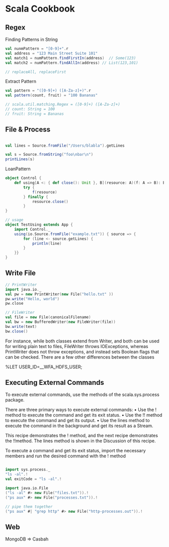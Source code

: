 
# Scala Cookbook

## Regex

Finding Patterns in String

```scala
val nunmPattern = "[0-9]+".r
val address = "123 Main Street Suite 101"
val match1 = numPattern.findFirstIn(address)  // Some(123)
val match2 = numPattern.findAllIn(address) // List(123,101)

// replaceAll, replaceFirst
```

Extract Pattern
```scala
val pattern = "([0-9]+) ([A-Za-z]+)".r
val pattern(count, fruit) = "100 Bananas"

// scala.util.matching.Regex = ([0-9]+) ([A-Za-z]+)
// count: String = 100
// fruit: String = Bananas
```


## File & Process

```scala

val lines = Source.fromFile("/Users/blabla").getLines

val s = Source.fromString("foo\nbar\n")
printLines(s)
```

LoanPattern
```scala
object Control {
    def using[A <: { def close(): Unit }, B](resource: A)(f: A => B): B =
        try {
            f(resource)
        } finally {
            resource.close()
        }
}

// usage
object TestUsing extends App {
    import Control._
    using(io.Source.fromFile("example.txt")) { source => {
        for (line <- source.getLines) {
            println(line)
        }
    }}
}
```

## Write File

```scala
// PrintWriter
import java.io._
val pw = new PrintWriter(new File("hello.txt" ))
pw.write("Hello, world")
pw.close

// FileWriter
val file = new File(canonicalFilename)
val bw = new BufferedWriter(new FileWriter(file))
bw.write(text)
bw.close()
```

For instance, while both classes extend from Writer, and both can be used
for writing plain text to files, FileWriter throws IOExceptions, whereas PrintWriter
does not throw exceptions, and instead sets Boolean flags that can be checked.
There are a few other differences between the classes

%LET USER_ID=__WFA_HDFS_USER;


## Executing External Commands

To execute external commands, use the methods of the scala.sys.process package.

There are three primary ways to execute external commands:
• Use the ! method to execute the command and get its exit status.
• Use the !! method to execute the command and get its output.
• Use the lines method to execute the command in the background and get its result
as a Stream.

This recipe demonstrates the ! method, and the next recipe demonstrates the !!method.
The lines method is shown in the Discussion of this recipe.

To execute a command and get its exit status, import the necessary members and run
the desired command with the ! method


```scala

import sys.process._
"ls -al".!
val exitCode = "ls -al".!

import java.io.File
("ls -al" #> new File("files.txt")).!
("ps aux" #> new File("processes.txt")).!

// pipe them together
("ps aux" #| "grep http" #> new File("http-processes.out")).!


```

## Web

MongoDB => Casbah